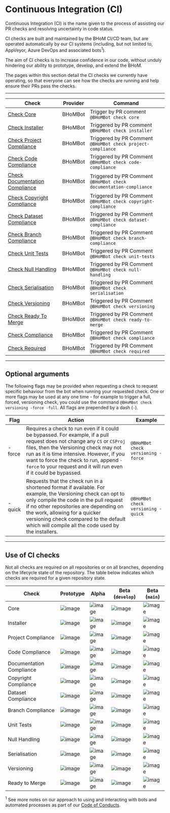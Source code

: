 # Continuous Integration (CI)

Continuous Integration (CI) is the name given to the process of assisting our PR checks and resolving uncertainty in code status.

CI checks are built and maintained by the BHoM CI/CD team, but are operated automatically by our CI systems (including, but not limited to, AppVeyor, Azure DevOps and associated bots<sup>1</sup>).
 

The aim of CI checks is to increase confidence in our code, without unduly hindering our ability to prototype, develop, and extend the BHoM.

The pages within this section detail the CI checks we currently have operating, so that everyone can see how the checks are running and help ensure their PRs pass the checks.


***

| Check  | Provider | Command |
| ------------- | ------------- | ------------- | 
| [Check Core](/documentation/DevOps/Code%20Compliance%20and%20CI/CI%20Checks/Check-Core) | BHoMBot | Trigger by PR comment `@BHoMBot check core` |
| [Check Installer](/documentation/DevOps/Code%20Compliance%20and%20CI/CI%20Checks/Check-Installer) | BHoMBot | Triggered by PR comment `@BHoMBot check installer` |  
| [Check Project Compliance](/documentation/DevOps/Code%20Compliance%20and%20CI/CI%20Checks/Check-Project-Compliance) | BHoMBot | Triggered by PR Comment `@BHoMBot check project-compliance` | 
| [Check Code Compliance](/documentation/DevOps/Code%20Compliance%20and%20CI/CI%20Checks/Check-Code-Compliance) | BHoMBot | Triggered by PR Comment `@BHoMBot check code-compliance` | 
| [Check Documentation Compliance](/documentation/DevOps/Code%20Compliance%20and%20CI/CI%20Checks/Check-Documentation-Compliance) | BHoMBot | Triggered by PR Comment `@BHoMBot check documentation-compliance` | 
| [Check Copyright Compliance](/documentation/DevOps/Code%20Compliance%20and%20CI/CI%20Checks/Check-Copyright-Compliance) | BHoMBot | Triggered by PR Comment `@BHoMBot check copyright-compliance` | 
| [Check Dataset Compliance](/documentation/DevOps/Code%20Compliance%20and%20CI/CI%20Checks/Check-Dataset-Compliance) | BHoMBot | Triggered by PR Comment `@BHoMBot check dataset-compliance` | 
| [Check Branch Compliance](/documentation/DevOps/Code%20Compliance%20and%20CI/CI%20Checks/Check-Branch-Compliance) | BHoMBot | Triggered by PR Comment `@BHoMBot check branch-compliance` | 
| [Check Unit Tests](/documentation/DevOps/Code%20Compliance%20and%20CI/CI%20Checks/Check-Unit-Tests) | BHoMBot | Triggered by PR Comment `@BHoMBot check unit-tests` | 
| [Check Null Handling](/documentation/DevOps/Code%20Compliance%20and%20CI/CI%20Checks/Check-Null-Handling) | BHoMBot | Triggered by PR Comment `@BHoMBot check null-handling` | 
| [Check Serialisation](/documentation/DevOps/Code%20Compliance%20and%20CI/CI%20Checks/Check-Serialisation) | BHoMBot | Triggered by PR Comment `@BHoMBot check serialisation` | 
| [Check Versioning](/documentation/DevOps/Code%20Compliance%20and%20CI/CI%20Checks/Check-Versioning) | BHoMBot | Triggered by PR Comment `@BHoMBot check versioning` | 
| [Check Ready To Merge](/documentation/DevOps/Code%20Compliance%20and%20CI/CI%20Checks/Check-Ready-To-Merge) | BHoMBot | Triggered by PR Comment `@BHoMBot check ready-to-merge` |
| [Check Compliance](/documentation/DevOps/Code%20Compliance%20and%20CI/CI%20Checks/Check-Compliance) | BHoMBot | Triggered by PR Comment `@BHoMBot check compliance` |  
| [Check Required](/documentation/DevOps/Code%20Compliance%20and%20CI/CI%20Checks/Check-Required) | BHoMBot | Triggered by PR Comment `@BHoMBot check required` |  

***

## Optional arguments

The following flags may be provided when requesting a check to request specific behaviour from the bot when running your requested check. One or more flags may be used at any one time - for example to trigger a full, forced, versioning check, you could use the command `@BHoMBot check versioning -force -full`. All flags are prepended by a dash (`-`).

| Flag | Action | Example |
| ------------- | ------------- | ------------- |
| -force | Requires a check to run even if it could be bypassed. For example, if a pull request does not change any `CS` or `CSProj` files, then the Versioning check may not run as it is time intensive. However, if you want to force the check to run, append `-force` to your request and it will run even if it could be bypassed. | `@BHoMBot check versioning -force` |
| -quick | Requests that the check run in a shortened format if available. For example, the Versioning check can opt to only compile the code in the pull request if no other repositories are depending on the work, allowing for a quicker versioning check compared to the default which will compile all the code used by the installers. | `@BHoMBot check versioning -quick` |

***

## Use of CI checks

Not all checks are required on all repositories or on all branches, depending on the lifecycle state of the repository. The table below indicates which checks are required for a given repository state.

| Check | Prototype | Alpha | Beta (`develop`) | Beta (`main`) |
| ------------- | ------------- | ------------- | ------------- | ------------- |
| Core | ![image](https://user-images.githubusercontent.com/18049174/208926050-7b098444-3c70-4771-a2cd-ae1a98f4bbb2.png) | ![image](https://user-images.githubusercontent.com/18049174/208926129-2f462802-36b4-443e-b545-1356e481832d.png) | ![image](https://user-images.githubusercontent.com/18049174/208926129-2f462802-36b4-443e-b545-1356e481832d.png) | ![image](https://user-images.githubusercontent.com/18049174/208926129-2f462802-36b4-443e-b545-1356e481832d.png) |
| Installer | ![image](https://user-images.githubusercontent.com/18049174/208926050-7b098444-3c70-4771-a2cd-ae1a98f4bbb2.png) | ![image](https://user-images.githubusercontent.com/18049174/208926129-2f462802-36b4-443e-b545-1356e481832d.png) | ![image](https://user-images.githubusercontent.com/18049174/208926129-2f462802-36b4-443e-b545-1356e481832d.png) | ![image](https://user-images.githubusercontent.com/18049174/208926129-2f462802-36b4-443e-b545-1356e481832d.png) |
| Project Compliance | ![image](https://user-images.githubusercontent.com/18049174/208926129-2f462802-36b4-443e-b545-1356e481832d.png) | ![image](https://user-images.githubusercontent.com/18049174/208926129-2f462802-36b4-443e-b545-1356e481832d.png) | ![image](https://user-images.githubusercontent.com/18049174/208926129-2f462802-36b4-443e-b545-1356e481832d.png) | ![image](https://user-images.githubusercontent.com/18049174/208926129-2f462802-36b4-443e-b545-1356e481832d.png) |
| Code Compliance | ![image](https://user-images.githubusercontent.com/18049174/208926050-7b098444-3c70-4771-a2cd-ae1a98f4bbb2.png) | ![image](https://user-images.githubusercontent.com/18049174/208926050-7b098444-3c70-4771-a2cd-ae1a98f4bbb2.png) | ![image](https://user-images.githubusercontent.com/18049174/208926129-2f462802-36b4-443e-b545-1356e481832d.png) | ![image](https://user-images.githubusercontent.com/18049174/208926129-2f462802-36b4-443e-b545-1356e481832d.png) |
| Documentation Compliance | ![image](https://user-images.githubusercontent.com/18049174/208926050-7b098444-3c70-4771-a2cd-ae1a98f4bbb2.png) | ![image](https://user-images.githubusercontent.com/18049174/208926050-7b098444-3c70-4771-a2cd-ae1a98f4bbb2.png) | ![image](https://user-images.githubusercontent.com/18049174/208926129-2f462802-36b4-443e-b545-1356e481832d.png) | ![image](https://user-images.githubusercontent.com/18049174/208926129-2f462802-36b4-443e-b545-1356e481832d.png) |
| Copyright Compliance | ![image](https://user-images.githubusercontent.com/18049174/208926129-2f462802-36b4-443e-b545-1356e481832d.png) | ![image](https://user-images.githubusercontent.com/18049174/208926129-2f462802-36b4-443e-b545-1356e481832d.png) | ![image](https://user-images.githubusercontent.com/18049174/208926129-2f462802-36b4-443e-b545-1356e481832d.png) | ![image](https://user-images.githubusercontent.com/18049174/208926129-2f462802-36b4-443e-b545-1356e481832d.png) |
| Dataset Compliance | ![image](https://user-images.githubusercontent.com/18049174/208926050-7b098444-3c70-4771-a2cd-ae1a98f4bbb2.png) | ![image](https://user-images.githubusercontent.com/18049174/208926050-7b098444-3c70-4771-a2cd-ae1a98f4bbb2.png) | ![image](https://user-images.githubusercontent.com/18049174/208926129-2f462802-36b4-443e-b545-1356e481832d.png) | ![image](https://user-images.githubusercontent.com/18049174/208926129-2f462802-36b4-443e-b545-1356e481832d.png) |
| Branch Compliance | ![image](https://user-images.githubusercontent.com/18049174/208926050-7b098444-3c70-4771-a2cd-ae1a98f4bbb2.png) | ![image](https://user-images.githubusercontent.com/18049174/208926050-7b098444-3c70-4771-a2cd-ae1a98f4bbb2.png) | ![image](https://user-images.githubusercontent.com/18049174/208926050-7b098444-3c70-4771-a2cd-ae1a98f4bbb2.png) | ![image](https://user-images.githubusercontent.com/18049174/208926050-7b098444-3c70-4771-a2cd-ae1a98f4bbb2.png) |
| Unit Tests | ![image](https://user-images.githubusercontent.com/18049174/208926050-7b098444-3c70-4771-a2cd-ae1a98f4bbb2.png) | ![image](https://user-images.githubusercontent.com/18049174/208926050-7b098444-3c70-4771-a2cd-ae1a98f4bbb2.png) | ![image](https://user-images.githubusercontent.com/18049174/208926129-2f462802-36b4-443e-b545-1356e481832d.png) | ![image](https://user-images.githubusercontent.com/18049174/208926129-2f462802-36b4-443e-b545-1356e481832d.png) |
| Null Handling | ![image](https://user-images.githubusercontent.com/18049174/208926050-7b098444-3c70-4771-a2cd-ae1a98f4bbb2.png) | ![image](https://user-images.githubusercontent.com/18049174/208926129-2f462802-36b4-443e-b545-1356e481832d.png) | ![image](https://user-images.githubusercontent.com/18049174/208926129-2f462802-36b4-443e-b545-1356e481832d.png) | ![image](https://user-images.githubusercontent.com/18049174/208926129-2f462802-36b4-443e-b545-1356e481832d.png) |
| Serialisation | ![image](https://user-images.githubusercontent.com/18049174/208926050-7b098444-3c70-4771-a2cd-ae1a98f4bbb2.png) | ![image](https://user-images.githubusercontent.com/18049174/208926129-2f462802-36b4-443e-b545-1356e481832d.png) | ![image](https://user-images.githubusercontent.com/18049174/208926129-2f462802-36b4-443e-b545-1356e481832d.png) | ![image](https://user-images.githubusercontent.com/18049174/208926129-2f462802-36b4-443e-b545-1356e481832d.png) |
| Versioning | ![image](https://user-images.githubusercontent.com/18049174/208926050-7b098444-3c70-4771-a2cd-ae1a98f4bbb2.png) | ![image](https://user-images.githubusercontent.com/18049174/208926050-7b098444-3c70-4771-a2cd-ae1a98f4bbb2.png) | ![image](https://user-images.githubusercontent.com/18049174/208926129-2f462802-36b4-443e-b545-1356e481832d.png) | ![image](https://user-images.githubusercontent.com/18049174/208926129-2f462802-36b4-443e-b545-1356e481832d.png) |
| Ready to Merge | ![image](https://user-images.githubusercontent.com/18049174/208926050-7b098444-3c70-4771-a2cd-ae1a98f4bbb2.png) | ![image](https://user-images.githubusercontent.com/18049174/208926129-2f462802-36b4-443e-b545-1356e481832d.png) | ![image](https://user-images.githubusercontent.com/18049174/208926129-2f462802-36b4-443e-b545-1356e481832d.png) | ![image](https://user-images.githubusercontent.com/18049174/208926129-2f462802-36b4-443e-b545-1356e481832d.png) |

<sup>1</sup> See more notes on our approach to using and interacting with bots and automated processes as part of our [Code of Conducts](https://github.com/BHoM/BHoM/blob/master/docs/CODE_OF_CONDUCT_FOR_BOTS).
